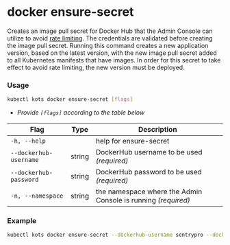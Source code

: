 # docker ensure-secret

Creates an image pull secret for Docker Hub that the Admin Console can utilize to avoid [rate limiting](/enterprise/image-registry-rate-limits).
The credentials are validated before creating the image pull secret.
Running this command creates a new application version, based on the latest version, with the new image pull secret added to all Kubernetes manifests that have images.
In order for this secret to take effect to avoid rate limiting, the new version must be deployed.

### Usage

```bash
kubectl kots docker ensure-secret [flags]
```

- _Provide `[flags]` according to the table below_

| Flag              | Type   | Description                                                         |
| ----------------- | ------ | ------------------------------------------------------------------- |
| `-h, --help`      |        | help for ensure-secret |
| `--dockerhub-username` | string | DockerHub username to be used _(required)_ |
| `--dockerhub-password` | string | DockerHub password to be used _(required)_ |
| `-n, --namespace`      | string | the namespace where the Admin Console is running _(required)_ |

### Example

```bash
kubectl kots docker ensure-secret --dockerhub-username sentrypro --dockerhub-password password --namespace sentry-pro
```